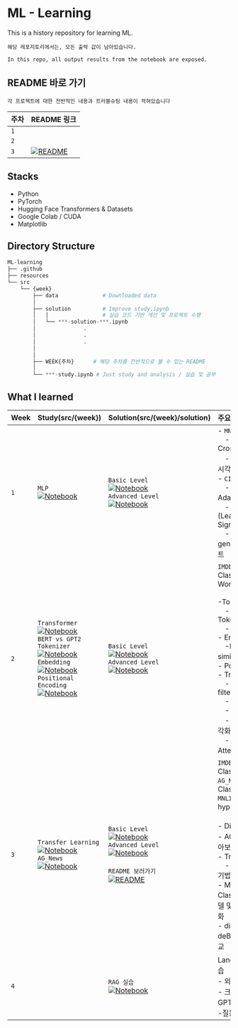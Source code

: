 # ML - Learning

This is a history repository for learning ML.

```
해당 레포지토리에서는, 모든 출력 값이 남아있습니다.

In this repo, all output results from the notebook are exposed.
```

## README 바로 가기

```
각 프로젝트에 대한 전반적인 내용과 트러블슈팅 내용이 적혀있습니다
```

| 주차 | README 링크                                                                                                                                         |
| :--- | :-------------------------------------------------------------------------------------------------------------------------------------------------- |
| `1`  |                                                                                                                                                     |
| `2`  |                                                                                                                                                     |
| `3`  | [![README](https://img.shields.io/badge/Github-WEEK__3-black?logo=github)](https://github.com/zerovodka/ML-learning/blob/master/src/week3/WEEK3.md) |

## Stacks

- Python
- PyTorch
- Hugging Face Transformers & Datasets
- Google Colab / CUDA
- Matplotlib

## Directory Structure

```python
ML-learning
├── .github
├── resources
└── src
    └── {week}
        ├── data              # Downloaded data
        │
        ├── solution          # Improve study.ipynb
        │   │                 # 실습 코드 기반 개선 및 프로젝트 수행
        │   └── ***-solution-***.ipynb
        │               .
        │               .
        │               .
        │
        │
        ├── WEEK{주차}      # 해당 주차를 전반적으로 볼 수 있는 README
        │
        └── ***-study.ipynb # Just study and analysis / 실습 및 공부
```

## What I learned

| Week | Study(src/{week})                                                                                                                                                                                                                                                                                                                                                                                                                                                                                                                                                                                                                                                                                                                                                                                                                                                                                               | Solution(src/{week}/solution)                                                                                                                                                                                                                                                                                                                                                                                                                                                                                                                                                                                                                                 | 주요 학습 내용                                                                                                                                                                                                                                                                                                                                                                                                                       |
| :--- | :-------------------------------------------------------------------------------------------------------------------------------------------------------------------------------------------------------------------------------------------------------------------------------------------------------------------------------------------------------------------------------------------------------------------------------------------------------------------------------------------------------------------------------------------------------------------------------------------------------------------------------------------------------------------------------------------------------------------------------------------------------------------------------------------------------------------------------------------------------------------------------------------------------------- | :------------------------------------------------------------------------------------------------------------------------------------------------------------------------------------------------------------------------------------------------------------------------------------------------------------------------------------------------------------------------------------------------------------------------------------------------------------------------------------------------------------------------------------------------------------------------------------------------------------------------------------------------------------ | :----------------------------------------------------------------------------------------------------------------------------------------------------------------------------------------------------------------------------------------------------------------------------------------------------------------------------------------------------------------------------------------------------------------------------------- |
| `1`  | `MLP`<br>[![Notebook](https://img.shields.io/badge/Jupyter-Notebook-orange?logo=jupyter)](https://nbviewer.org/github/zerovodka/ML-learning/blob/master/src/week1/MNIST-study.ipynb?flush_cache=true)                                                                                                                                                                                                                                                                                                                                                                                                                                                                                                                                                                                                                                                                                                           | `Basic Level`<br>[![Notebook](https://img.shields.io/badge/Jupyter-Notebook-orange?logo=jupyter)](https://nbviewer.org/github/zerovodka/ML-learning/blob/master/src/week1/solution/MNIST-solution-basic.ipynb) <br> `Advanced Level`<br>[![Notebook](https://img.shields.io/badge/Jupyter-Notebook-orange?logo=jupyter)](https://nbviewer.org/github/zerovodka/ML-learning/blob/master/src/week1/solution/CIFAR-solution-advanced.ipynb?flush_cache=true)                                                                                                                                                                                                     | - `MNIST`<br>&emsp;- CrossEntropyLoss/MSE<br>&emsp;- Train/Test 정확도, 시각화 <br> - `CIFAR10`<br>&emsp;- Optimizer(SGD vs Adam 비교)<br>&emsp;- Activation Func (LeakyReLU vs Sigmoid)<br>&emsp;- Dropout generalization 성능 테스트                                                                                                                                                                                               |
| `2`  | `Transformer` <br> [![Notebook](https://img.shields.io/badge/Jupyter-Notebook-orange?logo=jupyter)](https://nbviewer.org/github/zerovodka/ML-learning/blob/master/src/week2/Transformer-study.ipynb?flush_cache=true)<br>`BERT vs GPT2 Tokenizer` <br> [![Notebook](https://img.shields.io/badge/Jupyter-Notebook-orange?logo=jupyter)](https://nbviewer.org/github/zerovodka/ML-learning/blob/master/src/week2/BERT-vs-GPT-Tokenizer.ipynb?flush_cache=true)<br>`Embedding` <br> [![Notebook](https://img.shields.io/badge/Jupyter-Notebook-orange?logo=jupyter)](https://nbviewer.org/github/zerovodka/ML-learning/blob/master/src/week2/Embedding.ipynb?flush_cache=true)<br>`Positional Encoding` <br> [![Notebook](https://img.shields.io/badge/Jupyter-Notebook-orange?logo=jupyter)](https://nbviewer.org/github/zerovodka/ML-learning/blob/master/src/week2/Positional-Encoding.ipynb?flush_cache=true) | `Basic Level`<br>[![Notebook](https://img.shields.io/badge/Jupyter-Notebook-orange?logo=jupyter)](https://nbviewer.org/github/zerovodka/ML-learning/blob/master/src/week2/solution/Transformer-solution-basic.ipynb) <br>`Advanced Level`<br>[![Notebook](https://img.shields.io/badge/Jupyter-Notebook-orange?logo=jupyter)](https://nbviewer.org/github/zerovodka/ML-learning/blob/master/src/week2/solution/Transformer-solution-advanced.ipynb)                                                                                                                                                                                                           | `IMDb` - Binary Classification / Last Word Prediction<br><br> -Tokenizer<br>&emsp;- BERT vs GPT2 Tokenizer(`emoji` side)<br>&emsp;- AutoTokenizer<br>- Embedding process<br>&emsp;-BERT vs SBERT similarity 비교 및 시각화<br>- Positional Encoding<br>- Transformer <br>&emsp;- ignore token filtering<br>&emsp;- Self-Attention<br>&emsp;- Feed Foward Layer<br>&emsp;- Loss, Accuracy 시각화<br>&emsp;- Multi-Head-Attention 구현 |
| `3`  | `Transfer Learning`<br>[![Notebook](https://img.shields.io/badge/Jupyter-Notebook-orange?logo=jupyter)](https://nbviewer.org/github/zerovodka/ML-learning/blob/master/src/week3/DistilBERT-study.ipynb?flush_cache=true)<br>`AG_News`<br>[![Notebook](https://img.shields.io/badge/Jupyter-Notebook-orange?logo=jupyter)](https://nbviewer.org/github/zerovodka/ML-learning/blob/master/src/week3/AG_News.ipynb?flush_cache=true)                                                                                                                                                                                                                                                                                                                                                                                                                                                                              | `Basic Level`<br>[![Notebook](https://img.shields.io/badge/Jupyter-Notebook-orange?logo=jupyter)](https://nbviewer.org/github/zerovodka/ML-learning/blob/master/src/week3/solution/DistilBERT-solution-basic.ipynb?flush_cache=true)<br>`Advanced Level`<br>[![Notebook](https://img.shields.io/badge/Jupyter-Notebook-orange?logo=jupyter)](https://nbviewer.org/github/zerovodka/ML-learning/blob/master/src/week3/solution/MNLI-solution-advanced.ipynb?flush_cache=true) <br><br>`README 보러가기`<br>[![README](https://img.shields.io/badge/Github-WEEK__3-black?logo=github)](https://github.com/zerovodka/ML-learning/blob/master/src/week3/WEEK3.md) | `IMDB` - Binary Classification<br>`AG_News` - Multi-Class Classification<br>`MNLI` - premise <-> hypothesis inference<br><br>- DistilBERT Model 학습<br>- AG_News 데이터셋 톺아보기<br>- Transfer Learning<br>&emsp;- fine tuning: `freeze` 기법<br>- Multi-Class Classification에 맞는 모델 및 정확도 함수 + 시각화<br>- distilBERT vs deBERTa-base 모델 비교|
|`4`||`RAG 실습`<br>[![Notebook](https://img.shields.io/badge/Jupyter-Notebook-orange?logo=jupyter)](https://nbviewer.org/github/zerovodka/ML-learning/blob/master/src/week5/solution/RAG.ipynb?flush_cache=true)|LangChain 기반 RAG 실습 <br>- 외부 블로그 크롤링<br>- 크롤링 데이터 기반 GPT-4o-mini 모델 사용<br>-질문에 대한 답변 도출|                                                                       |

<!-- Colab 사용으로 인한 로컬 빌드 수요 없음에 따른 주석 처리 -->
<!-- ## If you wanna use my conda env

Save my zerovodka-ml-env.yml file.
then,

```bash
# create my env
conda env create -f zerovodka-ml-env.yml

# activate
conda activate zerovodka-ml

# connet kernel through Jupyter
python -m ipykernel install --user --name=zerovodka-ml --display-name "Python (zerovodka-ml)"

``` -->
